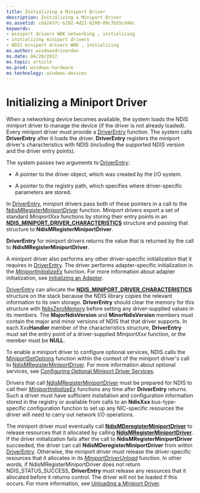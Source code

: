 ```yaml
---
title: Initializing a Miniport Driver
description: Initializing a Miniport Driver
ms.assetid: cda2437c-b292-4d21-b200-89c7b55cd46c
keywords:
- miniport drivers WDK networking , initializing
- initializing miniport drivers
- NDIS miniport drivers WDK , initializing
ms.author: windowsdriverdev
ms.date: 04/20/2017
ms.topic: article
ms.prod: windows-hardware
ms.technology: windows-devices
---
```


# Initializing a Miniport Driver



When a networking device becomes available, the system loads the NDIS miniport driver to manage the device (if the driver is not already loaded). Every miniport driver must provide a [DriverEntry](https://msdn.microsoft.com/library/windows/hardware/ff544113) function. The system calls **DriverEntry** after it loads the driver. **DriverEntry** registers the miniport driver's characteristics with NDIS (including the supported NDIS version and the driver entry points).

The system passes two arguments to [DriverEntry](https://msdn.microsoft.com/library/windows/hardware/ff544113):

-   A pointer to the driver object, which was created by the I/O system.

-   A pointer to the registry path, which specifies where driver-specific parameters are stored.

In [DriverEntry](https://msdn.microsoft.com/library/windows/hardware/ff544113), miniport drivers pass both of these pointers in a call to the [NdisMRegisterMiniportDriver](https://msdn.microsoft.com/library/windows/hardware/ff563654) function. Miniport drivers export a set of standard *MiniportXxx* functions by storing their entry points in an [**NDIS\_MINIPORT\_DRIVER\_CHARACTERISTICS**](https://msdn.microsoft.com/library/windows/hardware/ff565958) structure and passing that structure to **NdisMRegisterMiniportDriver**. 

**DriverEntry** for miniport drivers returns the value that is returned by the call to **NdisMRegisterMiniportDriver**.

A miniport driver also performs any other driver-specific initialization that it requires in [DriverEntry](https://msdn.microsoft.com/library/windows/hardware/ff544113). The driver performs adapter-specific initialization in the [*MiniportInitializeEx*](https://msdn.microsoft.com/library/windows/hardware/ff559389) function. For more information about adapter initialization, see [Initializing an Adapter](initializing-a-miniport-adapter.md).

[DriverEntry](https://msdn.microsoft.com/library/windows/hardware/ff544113) can allocate the [**NDIS\_MINIPORT\_DRIVER\_CHARACTERISTICS**](https://msdn.microsoft.com/library/windows/hardware/ff565958) structure on the stack because the NDIS library copies the relevant information to its own storage. **DriverEntry** should clear the memory for this structure with [NdisZeroMemory](https://msdn.microsoft.com/library/windows/hardware/ff564698) before setting any driver-supplied values in its members. The **MajorNdisVersion** and **MinorNdisVersion** members must contain the major and minor versions of NDIS that that driver supports. In each Xxx**Handler** member of the characteristics structure, **DriverEntry** must set the entry point of a driver-supplied *MiniportXxx* function, or the member must be **NULL**.

To enable a miniport driver to configure optional services, NDIS calls the [MiniportSetOptions](https://msdn.microsoft.com/library/windows/hardware/ff559443) function within the context of the miniport driver's call to [NdisMRegisterMiniportDriver](https://msdn.microsoft.com/library/windows/hardware/ff563654). For more information about optional services, see [Configuring Optional Miniport Driver Services](configuring-optional-miniport-driver-services.md).

Drivers that call [NdisMRegisterMiniportDriver](https://msdn.microsoft.com/library/windows/hardware/ff563654) must be prepared for NDIS to call their [*MiniportInitializeEx*](https://msdn.microsoft.com/library/windows/hardware/ff559389) functions any time after **DriverEntry** returns. Such a driver must have sufficient installation and configuration information stored in the registry or available from calls to an **NdisXxx** bus-type-specific configuration function to set up any NIC-specific resources the driver will need to carry out network I/O operations.

The miniport driver must eventually call [**NdisMDeregisterMiniportDriver**](https://msdn.microsoft.com/library/windows/hardware/ff563578) to release resources that it allocated by calling [**NdisMRegisterMiniportDriver**](https://msdn.microsoft.com/library/windows/hardware/ff563654). If the driver initialization fails after the call to **NdisMRegisterMiniportDriver** succeeded, the driver can call **NdisMDeregisterMiniportDriver** from within [DriverEntry](https://msdn.microsoft.com/library/windows/hardware/ff544113). Otherwise, the miniport driver must release the driver-specific resources that it allocates in its [*MiniportDriverUnload*](https://msdn.microsoft.com/library/windows/hardware/ff559378) function. In other words, if NdisMRegisterMiniportDriver does not return NDIS_STATUS_SUCCESS, **DriverEntry** must release any resources that it allocated before it returns control. The driver will not be loaded if this occurs. For more information, see [Unloading a Miniport Driver](unloading-a-miniport-driver.md).

 

 





